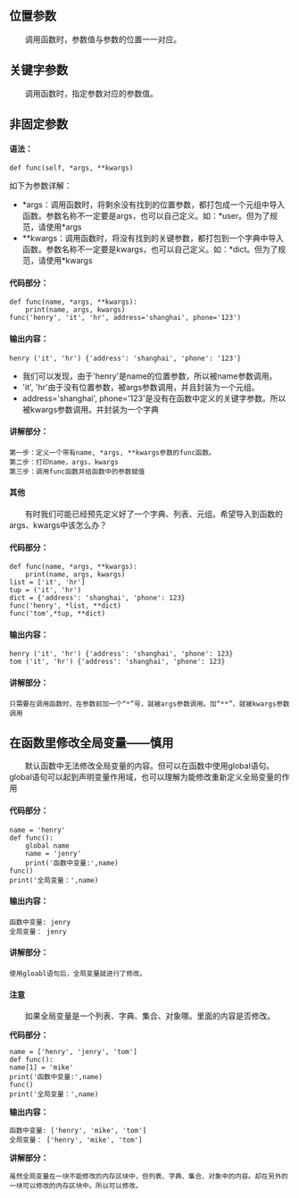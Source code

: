 ## **位置参数**
&emsp;&emsp;调用函数时，参数值与参数的位置一一对应。
## **关键字参数**
&emsp;&emsp;调用函数时，指定参数对应的参数值。
## **非固定参数**
#### **语法：**
    def func(self, *args, **kwargs)
如下为参数详解：
* *args：调用函数时，将剩余没有找到的位置参数，都打包成一个元组中导入函数。参数名称不一定要是args，也可以自己定义。如：\*user。但为了规范，请使用\*args
* **kwargs：调用函数时，将没有找到的关键参数，都打包到一个字典中导入函数。参数名称不一定要是kwargs，也可以自己定义。如：\*dict。但为了规范，请使用\*kwargs
#### **代码部分：**
    def func(name, *args, **kwargs):
        print(name, args, kwargs)
    func('henry', 'it', 'hr', address='shanghai', phone='123')
#### **输出内容：**
    henry ('it', 'hr') {'address': 'shanghai', 'phone': '123'}
* 我们可以发现，由于'henry'是name的位置参数，所以被name参数调用。
* 'it', 'hr'由于没有位置参数，被args参数调用，并且封装为一个元组。
* address='shanghai', phone='123'是没有在函数中定义的关键字参数。所以被kwargs参数调用。并封装为一个字典
#### **讲解部分：**
    第一步：定义一个带有name, *args, **kwargs参数的func函数。
    第二步：打印name，args，kwargs
    第三步：调用func函数并给函数中的参数赋值
#### **其他**
&emsp;&emsp;有时我们可能已经预先定义好了一个字典、列表、元组。希望导入到函数的args、kwargs中该怎么办？
#### **代码部分：**
    def func(name, *args, **kwargs):
        print(name, args, kwargs)
    list = ['it', 'hr']
    tup = ('it', 'hr')
    dict = {'address': 'shanghai', 'phone': 123}
    func('henry', *list, **dict)
    func('tom',*tup, **dict)
#### **输出内容：**
    henry ('it', 'hr') {'address': 'shanghai', 'phone': 123}
    tom ('it', 'hr') {'address': 'shanghai', 'phone': 123}
#### **讲解部分：**
    只需要在调用函数时，在参数前加一个“*”号，就被args参数调用。加“**”，就被kwargs参数调用

## **在函数里修改全局变量——慎用**
&emsp;&emsp;默认函数中无法修改全局变量的内容。但可以在函数中使用global语句。global语句可以起到声明变量作用域，也可以理解为能修改重新定义全局变量的作用
#### **代码部分：**
    name = 'henry'
    def func():
        global name
        name = 'jenry'
        print('函数中变量:',name)
    func()
    print('全局变量：',name)
#### **输出内容：**
    函数中变量: jenry
    全局变量： jenry
#### **讲解部分：**
    使用gloabl语句后，全局变量就进行了修改。
#### **注意**
&emsp;&emsp;如果全局变量是一个列表、字典、集合、对象哪。里面的内容是否修改。

**代码部分：**

    name = ['henry', 'jenry', 'tom']
    def func():
    name[1] = 'mike'
    print('函数中变量:',name)
    func()
    print('全局变量：',name)
**输出内容：**

    函数中变量: ['henry', 'mike', 'tom']
    全局变量： ['henry', 'mike', 'tom']
**讲解部分：**

    虽然全局变量在一块不能修改的内存区块中，但列表、字典、集合、对象中的内容。却在另外的一块可以修改的内存区块中。所以可以修改。